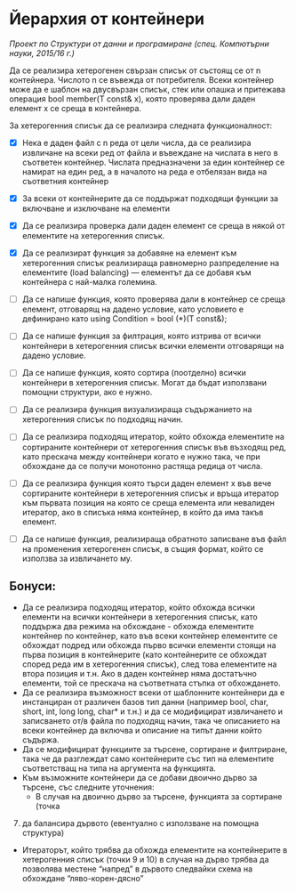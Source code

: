 # Йерархия от контейнери

*Проект по Структури от данни и програмиране (спец. Компютърни науки, 2015/16 г.)*

Да се реализира хетерогенен свързан списък от състоящ се от n контейнера. 
Числото n се въвежда от потребителя. 
Всеки контейнер може да е шаблон на двусвързан
списък, стек или опашка и притежава операция bool member(T const& x), която
проверява дали даден елемент x се среща в контейнера.

За хетерогенния списък да се реализира следната функционалност:

- [x] Нека е даден файл с n реда от цели числа, да се реализира извличане на всеки
ред от файла и въвеждане на числата в него в съответен контейнер. Числата
предназначени за един контейнер се намират на един ред, а в началото на
реда е отбелязан вида на съответния контейнер

- [x] За всеки от контейнерите да се поддържат подходящи функции за включване и
изключване на елементи

- [x] Да се реализира проверка дали даден елемент се среща в някой от елементите
на хетерогенния списък.

- [x] Да се реализират функция за добавяне на елемент към хетерогенния списък
реализираща равномерно разпределение на елементите (load balancing) —
елементът да се добавя към контейнера с най-малка големина.

- [ ] Да се напише функция, която проверява дали в контейнер се среща елемент,
отговарящ на дадено условие, като условието е дефинирано като using
Condition = bool (*)(T const&);

- [ ] Да се напише функция за филтрация, която изтрива от всички контейнери в
хетерогенния списък всички елементи отговарящи на дадено условие.

- [ ] Да се напише функция, която сортира (поотделно) всички контейнери в
хетерогенния списък. Могат да бъдат използвани помощни структури, ако е
нужно.

- [ ] Да се реализира функция визуализираща съдържанието на хетерогенния
списък по подходящ начин.

- [ ] Да се реализира подходящ итератор, който обхожда елементите на
сортираните контейнери от хетерогенния списък във възходящ ред, като
прескача между контейнери когато е нужно така, че при обхождане да се
получи монотонно растяща редица от числа.

- [ ] Да се реализира функция която търси даден елемент x във вече сортираните
контейнери в хетерогенния списък и връща итератор към първата позиция на
която се среща елемента или невалиден итератор, ако в списъка няма
контейнер, в който да има такъв елемент.

- [ ] Да се напише функция, реализираща обратното записване във файл на
променения хетерогенен списък, в същия формат, който се използва за
извличането му.

## Бонуси:
- Да се реализира подходящ итератор, който обхожда всички елементи на
всички контейнери в хетерогенния списък, като поддържа два режима на
обхождане - обхожда елементите контейнер по контейнер, като във всеки
контейнер елементите се обхождат подред или обхожда първо всички
елементи стоящи на първа позиция в контейнерите (като контейнерите се
обхождат според реда им в хетерогенния списък), след това елементите на
втора позиция и т.н. Ако в даден контейнер няма достатъчно елементи, той се
прескача на съответната стъпка от обхождането.
- Да се реализира възможност всеки от шаблонните контейнери да е
инстанциран от различен базов тип данни (например bool, char, short, int,
long long, char* и т.н.) и да се модифицират извличането и записването от/в
файла по подходящ начин, така че описанието на всеки контейнер да включва
и описание на типът данни който съдържа.
- Да се модифицират функциите за търсене, сортиране и филтриране, така че да
разглеждат само контейнерите със тип на елементите съответстващ на типа на
аргумента на функцията.
- Към възможните контейнери да се добави двоично дърво за търсене, със
следните уточнения:
  - В случая на двоично дърво за търсене, функцията за сортиране (точка
7) да балансира дървото (евентуално с използване на помощна
структура)
  - Итераторът, който трябва да обхожда елементите на контейнерите в
хетерогенния списък (точки 9 и 10) в случая на дърво трябва да
позволява местене “напред” в дървото следвайки схема на обхождане
“ляво-корен-дясно”